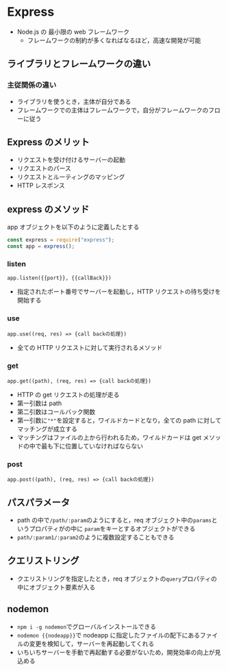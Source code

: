 # Express

- Node.js の 最小限の web フレームワーク
  - フレームワークの制約が多くなればなるほど，高速な開発が可能

## ライブラリとフレームワークの違い

### 主従関係の違い

- ライブラリを使うとき，主体が自分である
- フレームワークでの主体はフレームワークで，自分がフレームワークのフローに従う

## Express のメリット

- リクエストを受け付けるサーバーの起動
- リクエストのパース
- リクエストとルーティングのマッピング
- HTTP レスポンス

## express のメソッド

app オブジェクトを以下のように定義したとする

```javascript
const express = require("express");
const app = express();
```

### listen

`app.listen({{port}}, {{callBack}})`

- 指定されたポート番号でサーバーを起動し，HTTP リクエストの待ち受けを開始する

### use

`app.use((req, res) => {call backの処理})`

- 全ての HTTP リクエストに対して実行されるメソッド

### get

`app.get((path), (req, res) => {call backの処理})`

- HTTP の get リクエストの処理が走る
- 第一引数は path
- 第二引数はコールバック関数
- 第一引数に`"*"`を設定すると，ワイルドカードとなり，全ての path に対してマッチングが成立する
- マッチングはファイルの上から行われるため，ワイルドカードは get メソッドの中で最も下に位置していなければならない

### post

`app.post((path), (req, res) => {call backの処理})`

## パスパラメータ

- path の中で`/path/:param`のようにすると，req オブジェクト中の`params`というプロパティがの中に `param`をキーとするオブジェクトができる
- `path/:param1/:param2`のように複数設定することもできる

## クエリストリング

- クエリストリングを指定したとき，req オブジェクトの`query`プロパティの中にオブジェクト要素が入る

## nodemon

- `npm i -g nodemon`でグローバルインストールできる
- `nodemon {{nodeapp}}`で nodeapp に指定したファイルの配下にあるファイルの変更を検知して，サーバーを再起動してくれる
- いちいちサーバーを手動で再起動する必要がないため，開発効率の向上が見込める
